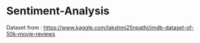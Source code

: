 # Sentiment-Analysis
Dataset from : https://www.kaggle.com/lakshmi25npathi/imdb-dataset-of-50k-movie-reviews
